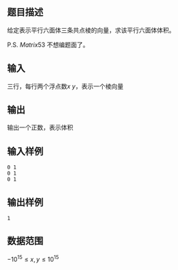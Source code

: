 ## 题目描述

给定表示平行六面体三条共点棱的向量，求该平行六面体体积。

P.S. $Matrix53$ 不想编题面了。

## 输入

三行，每行两个浮点数$x \ y$，表示一个棱向量

## 输出

输出一个正数，表示体积

## 输入样例

    0 1
    0 1
    0 1

## 输出样例

    1

## 数据范围

$-10^{15}\leq x,y \leq 10^{15}$
